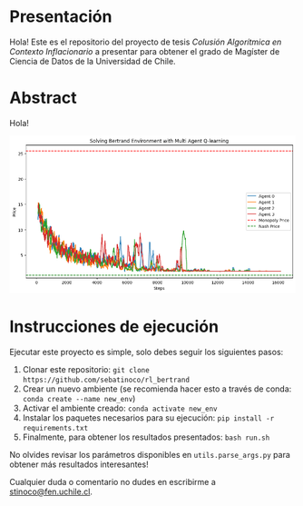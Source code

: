 # Presentación

Hola! Este es el repositorio del proyecto de tesis *Colusión Algorítmica en Contexto Inflacionario* a presentar para obtener el grado de Magíster de Ciencia de Datos de la Universidad de Chile. 

# Abstract

Hola!

![Screenshot](plots/Bertrand/Bertrand_N-4_lr-0.5_k-1.png)

# Instrucciones de ejecución

Ejecutar este proyecto es simple, solo debes seguir los siguientes pasos:
1. Clonar este repositorio: `git clone https://github.com/sebatinoco/rl_bertrand`
2. Crear un nuevo ambiente (se recomienda hacer esto a través de conda: `conda create --name new_env`)
3. Activar el ambiente creado: `conda activate new_env`
4. Instalar los paquetes necesarios para su ejecución: `pip install -r requirements.txt`
5. Finalmente, para obtener los resultados presentados: `bash run.sh`

No olvides revisar los parámetros disponibles en `utils.parse_args.py` para obtener más resultados interesantes!

Cualquier duda o comentario no dudes en escribirme a stinoco@fen.uchile.cl.
